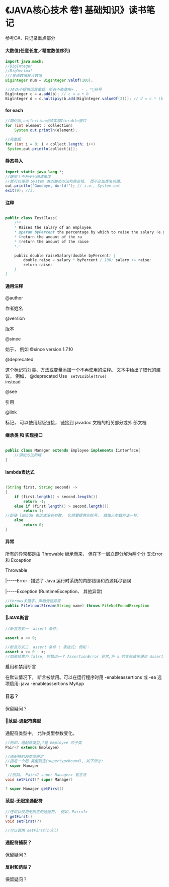 
# 《JAVA核心技术 卷1 基础知识》读书笔记

参考C#，只记录重点部分

#### 大数值(任意长度／精度数值序列)

```java
import java.mach;
//BigInteger
//BigDecimal
///普通数值转大数值
BigInteger num = BigInteger.ValOf(100);

//JAVA不提供运算重载，所有不能使用+ 、 - 、*符号
Biglnteger c = a.add(b); // c = a + b
Biglnteger d = c.nultipiy(b.add(Biglnteger.valueOf(2))); // d = c * (b + 2)
```

#### for each

```java
//简化版,collection必须实现Iterable接口
for (int element : collection) 
    System.out.println(element);

//完整版
for (int i = 0; i < collect.length; i++)
 System,out.println(collect[i]);

```

#### 静态导入

``` java
import static java.lang.*;
//缺陷！不利于代码清晰度
//就可以使用 System 类的静态方法和静态域， 而不必加类名前缀:
out.println("Goodbye, World!"); // i.e., System.out
exit(9); //i.

```

#### 注释

```java

public class TestClass{
    /**
    * Raises the salary of an employee.
    * @param byPercent the percentage by which to raise the salary (e.g. 10 means 10%) 
    * ©return the amount of the ra
    * ©return the amount of the raise
    *／

    public double raiseSalary(double byPercent) {
        double raise = salary * byPercent / 100; salary += raise;
        return raise;
    }
}
```

#### 通用注释

@author 

作者姓名

@version 

版本

@sinee 

始于， 例如 ©since version 1.7.10

@deprecated

这个标记将对类、方法或变量添加一个不再使用的注释。 文本中给出了取代的建议。 例如，
@deprecated Use <code> setVIsible(true) </code> instead

@see 

引用

@link 

标记， 可以使用超级链接， 链接到 javadoc 文档的相关部分或外
部文档


#### 继承类  和 实现接口

```java

public class Manager extends Employee implements Iinterface{
    //添加方法和域 
}

```

#### lambda表达式

```java

(String first, String second) ->
{ 
    if (first.length() < second.length()) 
        return -1; 
    else if (first.length() > second.length()) 
        return 1;
//即使 lambda 表达式没有参数， 仍然要提供空括号， 就像无参数方法一样:
    else 
        return 0; 
}

```

#### 异常

所有的异常都是由 Throwable 继承而来， 但在下一层立即分解为两个分 支:Error 和 Exception

Throwable

 |-----Error  : 描述了 Java 运行时系统的内部错误和资源耗尽错误

 |-----Exception (RuntimeException、 其他异常)

 ```java
//throws关键字，声明受查异常
public Fi1elnputStream(String name) throws FileNotFoundException
 ```

#### JAVA断言

```java
//断言方式一  assert 条件;

assert x >= 0;

//断言方式二  assert 条件 : 表达式; 例如：
assert x >= 0 : x;
//如果结果为 false, 则抛出一个 AssertionError 异常,将 x 的实际值传递给 AssertionError 对象
```

启用和禁用断言

在默认情况下， 断言被禁用。可以在运行程序时用 -enableassertions 或 -ea 选项启用: java -enableassertions MyApp

#### 日志？

保留疑问？

#### 范型-通配符类型

通配符类型中， 允许类型参数变化。 

```java
//例如，通配符类型,?是 Employee 的子类
Pair<? extends Employee〉

//通配符的超类型限定
//指定一个超 类型限定(supertypebound), 如下所亦:
? super Manager

 //例如， Pair<? super Manager> 有方法
void setFirst(? super Manager) 

? super Manager getFirst()

```

#### 范型-无限定通配符

````java
//还可以使用无限定的通配符， 例如，Pair<?>
? getFirst() 
void setFirst(?)

//可以调用 setFirst(null)
````

#### 通配符捕获？

保留疑问？


#### 反射和范型？

保留疑问？



